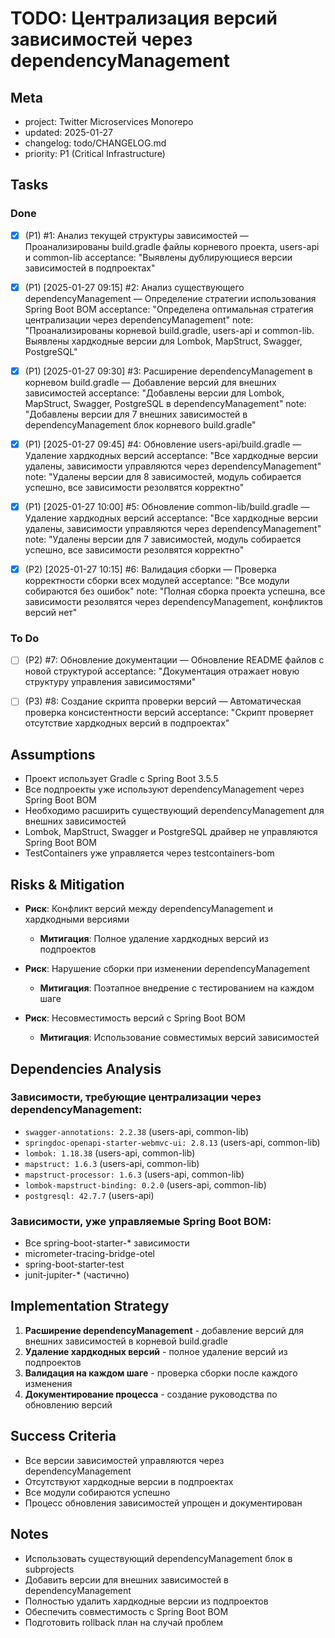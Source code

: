 # TODO: Централизация версий зависимостей через dependencyManagement

## Meta
- project: Twitter Microservices Monorepo
- updated: 2025-01-27
- changelog: todo/CHANGELOG.md
- priority: P1 (Critical Infrastructure)

## Tasks

### Done
- [x] (P1) #1: Анализ текущей структуры зависимостей — Проанализированы build.gradle файлы корневого проекта, users-api и common-lib
  acceptance: "Выявлены дублирующиеся версии зависимостей в подпроектах"

- [x] (P1) [2025-01-27 09:15] #2: Анализ существующего dependencyManagement — Определение стратегии использования Spring Boot BOM
  acceptance: "Определена оптимальная стратегия централизации через dependencyManagement"
  note: "Проанализированы корневой build.gradle, users-api и common-lib. Выявлены хардкодные версии для Lombok, MapStruct, Swagger, PostgreSQL"

- [x] (P1) [2025-01-27 09:30] #3: Расширение dependencyManagement в корневом build.gradle — Добавление версий для внешних зависимостей
  acceptance: "Добавлены версии для Lombok, MapStruct, Swagger, PostgreSQL в dependencyManagement"
  note: "Добавлены версии для 7 внешних зависимостей в dependencyManagement блок корневого build.gradle"

- [x] (P1) [2025-01-27 09:45] #4: Обновление users-api/build.gradle — Удаление хардкодных версий
  acceptance: "Все хардкодные версии удалены, зависимости управляются через dependencyManagement"
  note: "Удалены версии для 8 зависимостей, модуль собирается успешно, все зависимости резолвятся корректно"

- [x] (P1) [2025-01-27 10:00] #5: Обновление common-lib/build.gradle — Удаление хардкодных версий
  acceptance: "Все хардкодные версии удалены, зависимости управляются через dependencyManagement"
  note: "Удалены версии для 7 зависимостей, модуль собирается успешно, все зависимости резолвятся корректно"

- [x] (P2) [2025-01-27 10:15] #6: Валидация сборки — Проверка корректности сборки всех модулей
  acceptance: "Все модули собираются без ошибок"
  note: "Полная сборка проекта успешна, все зависимости резолвятся через dependencyManagement, конфликтов версий нет"

### To Do

- [ ] (P2) #7: Обновление документации — Обновление README файлов с новой структурой
  acceptance: "Документация отражает новую структуру управления зависимостями"

- [ ] (P3) #8: Создание скрипта проверки версий — Автоматическая проверка консистентности версий
  acceptance: "Скрипт проверяет отсутствие хардкодных версий в подпроектах"

## Assumptions
- Проект использует Gradle с Spring Boot 3.5.5
- Все подпроекты уже используют dependencyManagement через Spring Boot BOM
- Необходимо расширить существующий dependencyManagement для внешних зависимостей
- Lombok, MapStruct, Swagger и PostgreSQL драйвер не управляются Spring Boot BOM
- TestContainers уже управляется через testcontainers-bom

## Risks & Mitigation
- **Риск**: Конфликт версий между dependencyManagement и хардкодными версиями
  - **Митигация**: Полное удаление хардкодных версий из подпроектов

- **Риск**: Нарушение сборки при изменении dependencyManagement
  - **Митигация**: Поэтапное внедрение с тестированием на каждом шаге

- **Риск**: Несовместимость версий с Spring Boot BOM
  - **Митигация**: Использование совместимых версий зависимостей

## Dependencies Analysis
### Зависимости, требующие централизации через dependencyManagement:
- `swagger-annotations: 2.2.38` (users-api, common-lib)
- `springdoc-openapi-starter-webmvc-ui: 2.8.13` (users-api, common-lib)
- `lombok: 1.18.38` (users-api, common-lib)
- `mapstruct: 1.6.3` (users-api, common-lib)
- `mapstruct-processor: 1.6.3` (users-api, common-lib)
- `lombok-mapstruct-binding: 0.2.0` (users-api, common-lib)
- `postgresql: 42.7.7` (users-api)

### Зависимости, уже управляемые Spring Boot BOM:
- Все spring-boot-starter-* зависимости
- micrometer-tracing-bridge-otel
- spring-boot-starter-test
- junit-jupiter-* (частично)

## Implementation Strategy
1. **Расширение dependencyManagement** - добавление версий для внешних зависимостей в корневой build.gradle
2. **Удаление хардкодных версий** - полное удаление версий из подпроектов
3. **Валидация на каждом шаге** - проверка сборки после каждого изменения
4. **Документирование процесса** - создание руководства по обновлению версий

## Success Criteria
- Все версии зависимостей управляются через dependencyManagement
- Отсутствуют хардкодные версии в подпроектах
- Все модули собираются успешно
- Процесс обновления зависимостей упрощен и документирован

## Notes
- Использовать существующий dependencyManagement блок в subprojects
- Добавить версии для внешних зависимостей в dependencyManagement
- Полностью удалить хардкодные версии из подпроектов
- Обеспечить совместимость с Spring Boot BOM
- Подготовить rollback план на случай проблем
